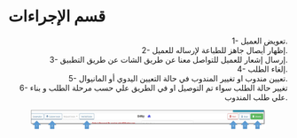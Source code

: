 # قسم الإجراءات

<p align="right">1- تعويض العميل.
<br>2- إظهار أيصال جاهز للطباعة لإرساله للعميل.
<br>3- إرسال إشعار للعميل للتواصل معنا عن طريق الشات عن طريق التطبيق.
<br>4- إلغاء الطلب.
<br>5- تعيين مندوب او تغيير المندوب في حالة التعيين اليدوي أو المانيوال.
<br>6- تغيير حالة الطلب سواء تم التوصيل او في الطريق علي حسب مرحلة الطلب و بناء علي طلب المندوب.</p>

<figure><img src="../../../../.gitbook/assets/Actions.jpg" alt=""><figcaption></figcaption></figure>
